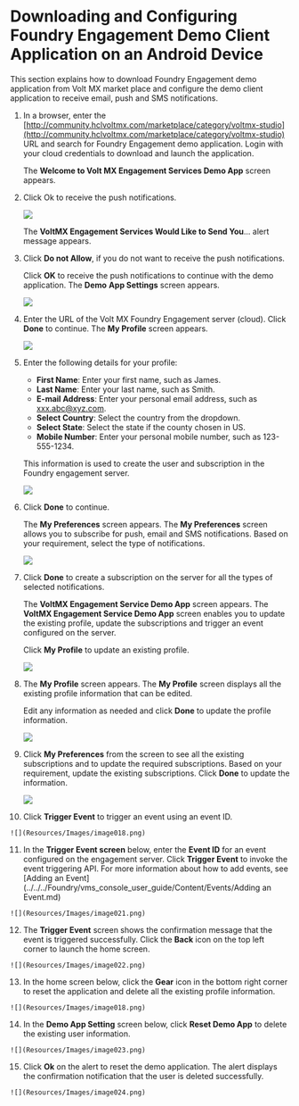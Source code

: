                            

Downloading and Configuring Foundry Engagement Demo Client Application on an Android Device
================================================================================================

This section explains how to download Foundry Engagement demo application from Volt MX market place and configure the demo client application to receive email, push and SMS notifications.

1.  In a browser, enter the [http://community.hclvoltmx.com/marketplace/category/voltmx-studio](http://community.hclvoltmx.com/marketplace/category/voltmx-studio) URL and search for Foundry Engagement demo application. Login with your cloud credentials to download and launch the application.
    
    The **Welcome to Volt MX Engagement Services Demo App** screen appears.
    
2.  Click Ok to receive the push notifications.
    
    ![](Resources/Images/image013.png)
    
    The **VoltMX Engagement Services Would Like to Send You**... alert message appears.
    
3.  Click **Do not Allow**, if you do not want to receive the push notifications.
    
    Click **OK** to receive the push notifications to continue with the demo application. The **Demo** **App Settings** screen appears.
    
    ![](Resources/Images/image014.png)
    
4.  Enter the URL of the Volt MX Foundry Engagement server (cloud). Click **Done** to continue. The **My Profile** screen appears.
    
    ![](Resources/Images/image015.png)
    
5.  Enter the following details for your profile:
    
    *   **First Name**: Enter your first name, such as James.
    *   **Last Name**: Enter your last name, such as Smith.
    *   **E-mail Address**: Enter your personal email address, such as xxx.abc@xyz.com.
    *   **Select Country**: Select the country from the dropdown.
    *   **Select State**: Select the state if the county chosen in US.
    *   **Mobile Number**: Enter your personal mobile number, such as 123-555-1234.
    
    This information is used to create the user and subscription in the Foundry engagement server.
    
    ![](Resources/Images/image016.png)
    
6.  Click **Done** to continue.
    
    The **My Preferences** screen appears. The **My Preferences** screen allows you to subscribe for push, email and SMS notifications. Based on your requirement, select the type of notifications.
    
    ![](Resources/Images/image017.png)
    
7.  Click **Done** to create a subscription on the server for all the types of selected notifications.
    
    The **VoltMX Engagement Service Demo App** screen appears. The **VoltMX Engagement Service Demo App** screen enables you to update the existing profile, update the subscriptions and trigger an event configured on the server.
    
    Click **My Profile** to update an existing profile.
    
    ![](Resources/Images/image018.png)
    
8.  The **My Profile** screen appears. The **My Profile** screen displays all the existing profile information that can be edited.
    
    Edit any information as needed and click **Done** to update the profile information.
    
    ![](Resources/Images/image019.png)
    
9.  Click **My Preferences** from the screen to see all the existing subscriptions and to update the required subscriptions. Based on your requirement, update the existing subscriptions. Click **Done** to update the information.
    
    ![](Resources/Images/image020.png)
    
10.  Click **Trigger Event** to trigger an event using an event ID.
    
    ![](Resources/Images/image018.png)
    
11.  In the **Trigger Event screen** below, enter the **Event ID** for an event configured on the engagement server. Click **Trigger Event** to invoke the event triggering API. For more information about how to add events, see [Adding an Event](../../../Foundry/vms_console_user_guide/Content/Events/Adding an Event.md)
    
    ![](Resources/Images/image021.png)
    
12.  The **Trigger Event** screen shows the confirmation message that the event is triggered successfully. Click the **Back** icon on the top left corner to launch the home screen.
    
    ![](Resources/Images/image022.png)
    
13.  In the home screen below, click the **Gear** icon in the bottom right corner to reset the application and delete all the existing profile information.
    
    ![](Resources/Images/image018.png)
    
14.  In the **Demo App Setting** screen below, click **Reset Demo App** to delete the existing user information.
    
    ![](Resources/Images/image023.png)
    
15.  Click **Ok** on the alert to reset the demo application. The alert displays the confirmation notification that the user is deleted successfully.
    
    ![](Resources/Images/image024.png)

